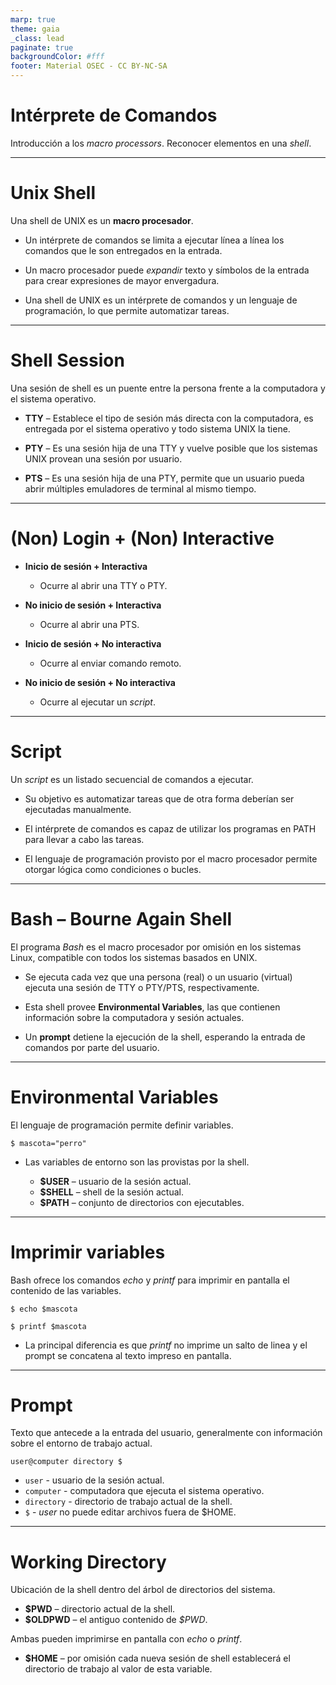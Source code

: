 ```yaml
---
marp: true
theme: gaia
_class: lead
paginate: true
backgroundColor: #fff
footer: Material OSEC - CC BY-NC-SA
---
```


# **Intérprete de Comandos**

Introducción a los *macro processors*.
Reconocer elementos en una *shell*.

---

# Unix Shell

Una shell de UNIX es un **macro procesador**.

* Un intérprete de comandos se limita a ejecutar línea a línea los comandos que le son entregados en la entrada.

* Un macro procesador puede *expandir* texto y símbolos de la entrada para crear expresiones de mayor envergadura.

* Una shell de UNIX es un intérprete de comandos y un lenguaje de programación, lo que permite automatizar tareas.

---

# Shell Session

Una sesión de shell es un puente entre la persona frente a la computadora y el sistema operativo.

* **TTY** &ndash; Establece el tipo de sesión más directa con la computadora, es entregada por el sistema operativo y todo sistema UNIX la tiene.

* **PTY** &ndash; Es una sesión hija de una TTY y vuelve posible que los sistemas UNIX provean una sesión por usuario.

* **PTS** &ndash; Es una sesión hija de una PTY, permite que un usuario pueda abrir múltiples emuladores de terminal al mismo tiempo.

---

# (Non) Login + (Non) Interactive

* **Inicio de sesión + Interactiva**
  * Ocurre al abrir una TTY o PTY.

* **No inicio de sesión + Interactiva**
  * Ocurre al abrir una PTS.

* **Inicio de sesión + No interactiva**
  * Ocurre al enviar comando remoto.

* **No inicio de sesión + No interactiva**
  * Ocurre al ejecutar un *script*.

---

# Script

Un *script* es un listado secuencial de comandos a ejecutar.

* Su objetivo es automatizar tareas que de otra forma deberían ser ejecutadas manualmente.

* El intérprete de comandos es capaz de utilizar los programas en PATH para llevar a cabo las tareas.

* El lenguaje de programación provisto por el macro procesador permite otorgar lógica como condiciones o bucles.

---

# Bash &ndash; Bourne Again Shell

El programa *Bash* es el macro procesador por omisión en los sistemas Linux, compatible con todos los sistemas basados en UNIX.

* Se ejecuta cada vez que una persona (real) o un usuario (virtual) ejecuta una sesión de TTY o PTY/PTS, respectivamente.

* Esta shell provee **Environmental Variables**, las que contienen información sobre la computadora y sesión actuales.

* Un **prompt** detiene la ejecución de la shell, esperando la entrada de comandos por parte del usuario.

---

# Environmental Variables

El lenguaje de programación permite definir variables.

```
$ mascota="perro"
```

* Las variables de entorno son las provistas por la shell.

  * **\$USER** &ndash; usuario de la sesión actual.
  * **\$SHELL** &ndash; shell de la sesión actual.
  * **\$PATH** &ndash; conjunto de directorios con ejecutables.


---

# Imprimir variables

Bash ofrece los comandos *echo* y *printf* para imprimir en pantalla el contenido de las variables.

```
$ echo $mascota
```

```
$ printf $mascota
```

* La principal diferencia es que *printf* no imprime un salto de linea y el prompt se concatena al texto impreso en pantalla.

---

# Prompt

Texto que antecede a la entrada del usuario, generalmente con información sobre el entorno de trabajo actual.

```
user@computer directory $
```

* `user` - usuario de la sesión actual.
* `computer` - computadora que ejecuta el sistema operativo.
* `directory` - directorio de trabajo actual de la shell.
* `$` - *user* no puede editar archivos fuera de $HOME.

---

# Working Directory

Ubicación de la shell dentro del árbol de directorios del sistema.

* **\$PWD** &ndash;  directorio actual de la shell.
* **\$OLDPWD** &ndash; el antiguo contenido de *\$PWD*.

Ambas pueden imprimirse en pantalla con *echo* o *printf*.

* **\$HOME** &ndash; por omisión cada nueva sesión de shell establecerá el directorio de trabajo al valor de esta variable.

